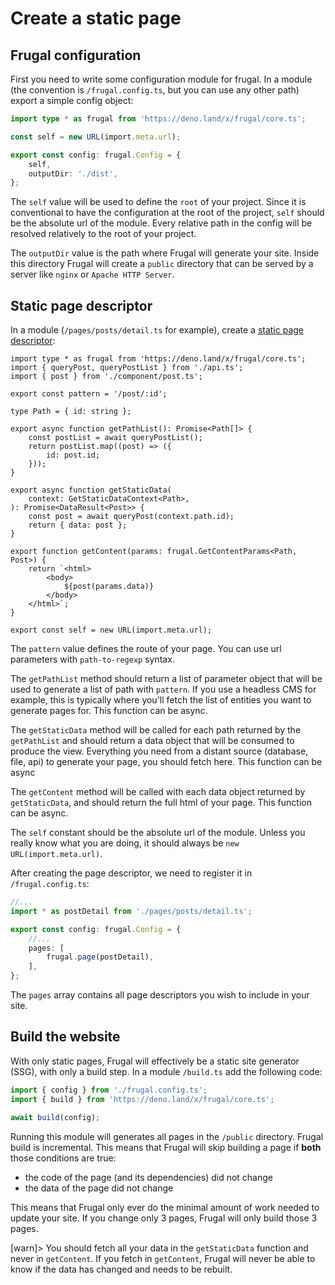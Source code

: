 # Create a static page

## Frugal configuration

First you need to write some configuration module for frugal. In a module (the convention is `/frugal.config.ts`, but you can use any other path) export a simple config object:

```ts
import type * as frugal from 'https://deno.land/x/frugal/core.ts';

const self = new URL(import.meta.url);

export const config: frugal.Config = {
    self,
    outputDir: './dist',
};
```

The `self` value will be used to define the `root` of your project. Since it is conventional to have the configuration at the root of the project, `self` should be the absolute url of the module. Every relative path in the config will be resolved relatively to the root of your project.

The `outputDir` value is the path where Frugal will generate your site. Inside this directory Frugal will create a `public` directory that can be served by a server like `nginx` or `Apache HTTP Server`.

## Static page descriptor

In a module (`/pages/posts/detail.ts` for example), create a [static page descriptor](/docs/api/01-page-descriptor):

```tsx
import type * as frugal from 'https://deno.land/x/frugal/core.ts';
import { queryPost, queryPostList } from './api.ts';
import { post } from './component/post.ts';

export const pattern = '/post/:id';

type Path = { id: string };

export async function getPathList(): Promise<Path[]> {
    const postList = await queryPostList();
    return postList.map((post) => ({
        id: post.id;
    }));
}

export async function getStaticData(
    context: GetStaticDataContext<Path>,
): Promise<DataResult<Post>> {
    const post = await queryPost(context.path.id);
    return { data: post };
}

export function getContent(params: frugal.GetContentParams<Path, Post>) {
    return `<html>
        <body>
            ${post(params.data)}
        </body>
    </html>`;
}

export const self = new URL(import.meta.url);
```

The `pattern` value defines the route of your page. You can use url parameters with `path-to-regexp` syntax.

The `getPathList` method should return a list of parameter object that will be used to generate a list of path with `pattern`. If you use a headless CMS for example, this is typically where you'll fetch the list of entities you want to generate pages for. This function can be async.

The `getStaticData` method will be called for each path returned by the `getPathList` and should return a data object that will be consumed to produce the view. Everything you need from a distant source (database, file, api) to generate your page, you should fetch here. This function can be async

The `getContent` method will be called with each data object returned by `getStaticData`, and should return the full html of your page. This function can be async.

The `self` constant should be the absolute url of the module. Unless you really know what you are doing, it should always be `new URL(import.meta.url)`.

After creating the page descriptor, we need to register it in `/frugal.config.ts`:

```ts
//...
import * as postDetail from './pages/posts/detail.ts';

export const config: frugal.Config = {
    //...
    pages: [
        frugal.page(postDetail),
    ],
};
```

The `pages` array contains all page descriptors you wish to include in your site.

## Build the website

With only static pages, Frugal will effectively be a static site generator (SSG), with only a build step. In a module `/build.ts` add the following code:

```ts
import { config } from './frugal.config.ts';
import { build } from 'https://deno.land/x/frugal/core.ts';

await build(config);
```

Running this module will generates all pages in the `/public` directory. Frugal build is incremental. This means that Frugal will skip building a page if **both** those conditions are true:

- the code of the page (and its dependencies) did not change
- the data of the page did not change

This means that Frugal only ever do the minimal amount of work needed to update your site. If you change only 3 pages, Frugal will only build those 3 pages.

[warn]> You should fetch all your data in the `getStaticData` function and never in `getContent`. If you fetch in `getContent`, Frugal will never be able to know if the data has changed and needs to be rebuilt.
